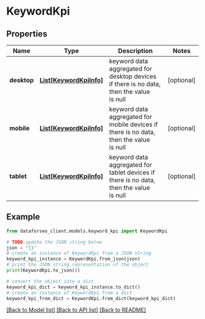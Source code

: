 # KeywordKpi


## Properties

Name | Type | Description | Notes
------------ | ------------- | ------------- | -------------
**desktop** | [**List[KeywordKpiInfo]**](KeywordKpiInfo.md) | keyword data aggregated for desktop devices if there is no data, then the value is null | [optional] 
**mobile** | [**List[KeywordKpiInfo]**](KeywordKpiInfo.md) | keyword data aggregated for mobile devices if there is no data, then the value is null | [optional] 
**tablet** | [**List[KeywordKpiInfo]**](KeywordKpiInfo.md) | keyword data aggregated for tablet devices if there is no data, then the value is null | [optional] 

## Example

```python
from dataforseo_client.models.keyword_kpi import KeywordKpi

# TODO update the JSON string below
json = "{}"
# create an instance of KeywordKpi from a JSON string
keyword_kpi_instance = KeywordKpi.from_json(json)
# print the JSON string representation of the object
print(KeywordKpi.to_json())

# convert the object into a dict
keyword_kpi_dict = keyword_kpi_instance.to_dict()
# create an instance of KeywordKpi from a dict
keyword_kpi_from_dict = KeywordKpi.from_dict(keyword_kpi_dict)
```
[[Back to Model list]](../README.md#documentation-for-models) [[Back to API list]](../README.md#documentation-for-api-endpoints) [[Back to README]](../README.md)


